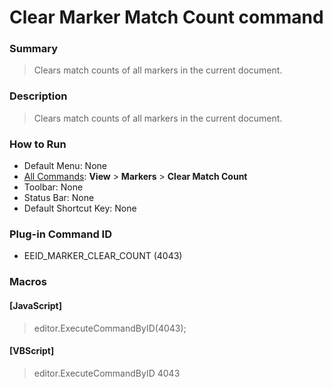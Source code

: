 # Clear Marker Match Count command

### Summary

> Clears match counts of all markers in the current document.

### Description

> Clears match counts of all markers in the current document.

### How to Run

- Default Menu: None
- [All Commands](../tools/all_commands): **View** \> **Markers**
\> **Clear Match Count**
- Toolbar: None
- Status Bar: None
- Default Shortcut Key: None

### Plug-in Command ID

- EEID\_MARKER\_CLEAR\_COUNT (4043)

### Macros

#### \[JavaScript\]

> editor.ExecuteCommandByID(4043);

#### \[VBScript\]

> editor.ExecuteCommandByID 4043